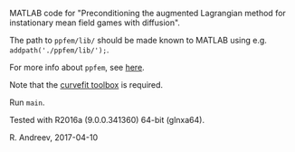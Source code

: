 MATLAB code for "Preconditioning the augmented Lagrangian method for instationary mean field games with diffusion".

The path to `ppfem/lib/` should be made known to MATLAB using e.g. `addpath('./ppfem/lib/');`. 

For more info about `ppfem`, see [here](https://bitbucket.org/numpde/ppfem/).

Note that the [curvefit toolbox](https://mathworks.com/help/curvefit/) is required.

Run `main`.

Tested with R2016a (9.0.0.341360) 64-bit (glnxa64).

R. Andreev, 2017-04-10

